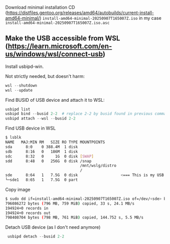 
Download minimal installation CD (https://distfiles.gentoo.org/releases/amd64/autobuilds/current-install-amd64-minimal/)
`install-amd64-minimal-20250907T165007Z.iso` in my case
`install-amd64-minimal-20250907T165007Z.iso.asc`

## Make the USB accessible from WSL (https://learn.microsoft.com/en-us/windows/wsl/connect-usb)

Install usbipd-win.

Not strictly needed, but doesn't harm:
```powershell
wsl --shutdown
wsl --update
```

Find BUSID of USB device and attach it to WSL: 
```powershell
usbipd list
usbipd bind --busid 2-2  # replace 2-2 by busid found in previous command ; also, this command must be run in admin mode powershell
usbipd attach --wsl --busid 2-2
```

Find USB device in WSL
```bash
$ lsblk
NAME   MAJ:MIN RM   SIZE RO TYPE MOUNTPOINTS
sda      8:0    0 388.4M  1 disk
sdb      8:16   0   186M  1 disk
sdc      8:32   0     1G  0 disk [SWAP]
sdd      8:48   0   256G  0 disk /snap
                                 /mnt/wslg/distro
                                 /
sde      8:64   1   7.5G  0 disk                   <=== This is my USB
└─sde1   8:65   1   7.5G  0 part
```

Copy image
```bash
$ sudo dd if=install-amd64-minimal-20250907T165007Z.iso of=/dev/<sde> bs=4096 status=progress && sync  <=== I had to sudo, otherwise permission denied to /dev/sde
796086272 bytes (796 MB, 759 MiB) copied, 33 s, 24.1 MB/s
194924+0 records in
194924+0 records out
798408704 bytes (798 MB, 761 MiB) copied, 144.752 s, 5.5 MB/s
```

Detach USB device (as I don't need anymore)
```powershell
 usbipd detach --busid 2-2
```
